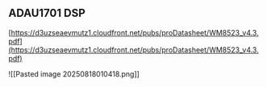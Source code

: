 ## ADAU1701 DSP
[https://d3uzseaevmutz1.cloudfront.net/pubs/proDatasheet/WM8523_v4.3.pdf](https://d3uzseaevmutz1.cloudfront.net/pubs/proDatasheet/WM8523_v4.3.pdf)

![[Pasted image 20250818010418.png]]
